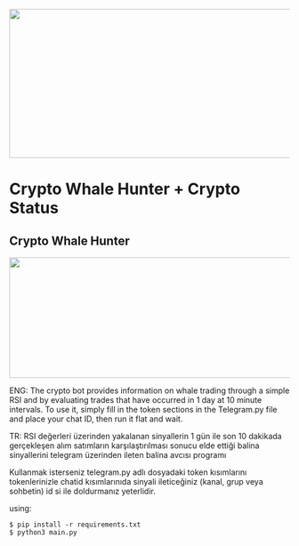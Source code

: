 <p align="center">
  <img width="744" height="268" src="https://i.hizliresim.com/214r9bl.jpg">
</p>

# Crypto Whale Hunter + Crypto Status
## Crypto Whale Hunter
<p align="center">
  <img width="576" height="217" src="https://i.hizliresim.com/2sq61at.png">
</p>
ENG:
The crypto bot provides information on whale trading through a simple RSI and by evaluating trades that have occurred in 1 day at 10 minute intervals. To use it, simply fill in the token sections in the Telegram.py file and place your chat ID, then run it flat and wait.


TR:
RSI değerleri üzerinden yakalanan sinyallerin 1 gün ile son 10 dakikada gerçekleşen alım satımların karşılaştırılması sonucu elde ettiği balina sinyallerini 
telegram üzerinden ileten balina avcısı programı

Kullanmak isterseniz telegram.py adlı dosyadaki token kısımlarını tokenlerinizle chatid kısımlarınıda sinyali ileticeğiniz (kanal, grup veya sohbetin) id
si ile doldurmanız yeterlidir.

using:
```
$ pip install -r requirements.txt
$ python3 main.py
```

